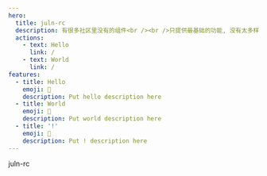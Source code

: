 ```yaml
---
hero:
  title: juln-rc
  description: 有很多社区里没有的组件<br /><br />只提供最基础的功能, 没有太多样式, 让用户可以更好的自定义样式<br /><br />支持 tree-shaking
  actions:
    - text: Hello
      link: /
    - text: World
      link: /
features:
  - title: Hello
    emoji: 💎
    description: Put hello description here
  - title: World
    emoji: 🌈
    description: Put world description here
  - title: '!'
    emoji: 🚀
    description: Put ! description here
---
```


juln-rc
